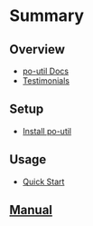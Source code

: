 # Summary

## Overview

* [po-util Docs](README.md)
* [Testimonials](testimonials.md)

## Setup

* [Install po-util](install.md)

## Usage

* [Quick Start](quick-start.md)

## [Manual](manual.html)
